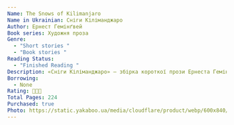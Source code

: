 ```yaml
---
Name: The Snows of Kilimanjaro
Name in Ukrainian: Сніги Кіліманджаро
Author: Ернест Гемінґвей
Book series: Художня проза
Genre:
  - "Short stories "
  - "Book stories "
Reading Status:
  - "Finished Reading "
Description: «Сніги Кіліманджаро» — збірка короткої прози Ернеста Гемінґвея різних років. Ці оповідання вражають глибиною і безпомильною точністю образів, у них довершено втілюється славнозвісний «принцип айсберга», винайдений самим Гемінґвеєм. Екзотичні сцени африканського сафарі контрастують із лісовою красою Мічигану, а ще — із особливою поетикою буденності, в яку повністю поринають герої, щоб відволіктися від тривожних і страшних думок.  Втрачені можливості і життя на повну, вічні пошуки сенсу життя і погляд в очі смерті, кохання та травми війни, яка різко ділить життя на «до» і «після», безнадійність і надія — усе це звучить у прозі Ернеста Гемінґвея із притаманною тільки йому простотою, із приголомшливою силою.  Збірку оповідань проілюстрував Антон Селлешій, графіка якого балансує на контрасті між силою і вразливістю, гостротою відчуттів і тонкощами сприйняття.
Borrowing:
  - None
Rating: 🌟🌟🌟
Total Pages: 224
Purchased: true
Photo: https://static.yakaboo.ua/media/cloudflare/product/webp/600x840/i/m/img487_2_35.jpg
---
```

